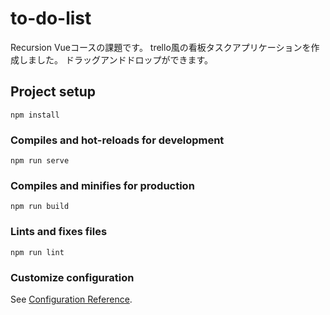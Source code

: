 # to-do-list
Recursion Vueコースの課題です。
trello風の看板タスクアプリケーションを作成しました。
ドラッグアンドドロップができます。


## Project setup
```
npm install
```

### Compiles and hot-reloads for development
```
npm run serve
```

### Compiles and minifies for production
```
npm run build
```

### Lints and fixes files
```
npm run lint
```

### Customize configuration
See [Configuration Reference](https://cli.vuejs.org/config/).
